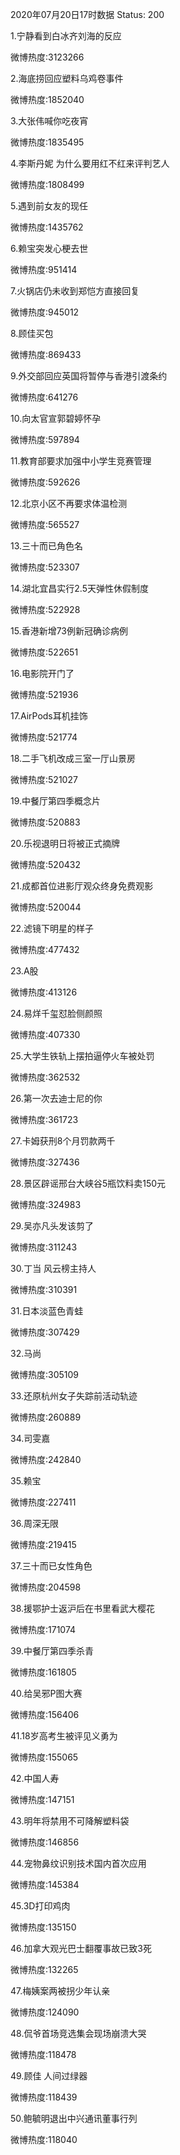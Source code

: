 2020年07月20日17时数据
Status: 200

1.宁静看到白冰齐刘海的反应

微博热度:3123266

2.海底捞回应塑料乌鸡卷事件

微博热度:1852040

3.大张伟喊你吃夜宵

微博热度:1835495

4.李斯丹妮 为什么要用红不红来评判艺人

微博热度:1808499

5.遇到前女友的现任

微博热度:1435762

6.赖宝突发心梗去世

微博热度:951414

7.火锅店仍未收到郑恺方直接回复

微博热度:945012

8.顾佳买包

微博热度:869433

9.外交部回应英国将暂停与香港引渡条约

微博热度:641276

10.向太官宣郭碧婷怀孕

微博热度:597894

11.教育部要求加强中小学生竞赛管理

微博热度:592626

12.北京小区不再要求体温检测

微博热度:565527

13.三十而已角色名

微博热度:523307

14.湖北宜昌实行2.5天弹性休假制度

微博热度:522928

15.香港新增73例新冠确诊病例

微博热度:522651

16.电影院开门了

微博热度:521936

17.AirPods耳机挂饰

微博热度:521774

18.二手飞机改成三室一厅山景房

微博热度:521027

19.中餐厅第四季概念片

微博热度:520883

20.乐视退明日将被正式摘牌

微博热度:520432

21.成都首位进影厅观众终身免费观影

微博热度:520044

22.滤镜下明星的样子

微博热度:477432

23.A股

微博热度:413126

24.易烊千玺怼脸侧颜照

微博热度:407330

25.大学生铁轨上摆拍逼停火车被处罚

微博热度:362532

26.第一次去迪士尼的你

微博热度:361723

27.卡姆获刑8个月罚款两千

微博热度:327436

28.景区辟谣邢台大峡谷5瓶饮料卖150元

微博热度:324983

29.吴亦凡头发该剪了

微博热度:311243

30.丁当 风云榜主持人

微博热度:310391

31.日本淡蓝色青蛙

微博热度:307429

32.马尚

微博热度:305109

33.还原杭州女子失踪前活动轨迹

微博热度:260889

34.司雯嘉

微博热度:242840

35.赖宝

微博热度:227411

36.周深无限

微博热度:219415

37.三十而已女性角色

微博热度:204598

38.援鄂护士返沪后在书里看武大樱花

微博热度:171074

39.中餐厅第四季杀青

微博热度:161805

40.给吴邪P图大赛

微博热度:156406

41.18岁高考生被评见义勇为

微博热度:155065

42.中国人寿

微博热度:147151

43.明年将禁用不可降解塑料袋

微博热度:146856

44.宠物鼻纹识别技术国内首次应用

微博热度:145384

45.3D打印鸡肉

微博热度:135150

46.加拿大观光巴士翻覆事故已致3死

微博热度:132265

47.梅姨案两被拐少年认亲

微博热度:124090

48.侃爷首场竞选集会现场崩溃大哭

微博热度:118478

49.顾佳 人间过绿器

微博热度:118439

50.鲍毓明退出中兴通讯董事行列

微博热度:118040

